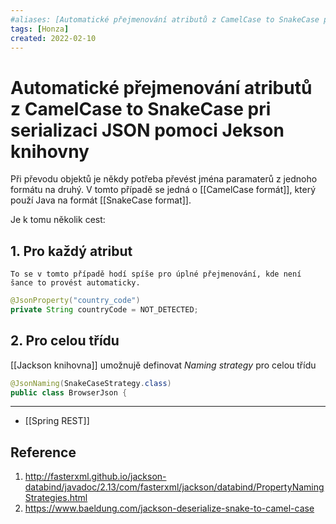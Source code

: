 ```yaml
---
#aliases: [Automatické přejmenování atributů z CamelCase to SnakeCase pri serializaci JSON pomoci Jekson knihovny]
tags: [Honza]
created: 2022-02-10
---
```


# Automatické přejmenování atributů z CamelCase to SnakeCase pri serializaci JSON pomoci Jekson knihovny
Při převodu objektů je někdy potřeba převést jména paramaterů z jednoho formátu na druhý.
V tomto případě se jedná o [[CamelCase formát]], který použí Java na formát [[SnakeCase format]].

Je k tomu několik cest:

## 1. Pro každý atribut
```ad-tip
To se v tomto případě hodí spíše pro úplné přejmenování, kde není šance to provést automaticky.
```

```java
@JsonProperty("country_code")  
private String countryCode = NOT_DETECTED;
```

## 2. Pro celou třídu
[[Jackson knihovna]] umožnujě definovat *Naming strategy* pro celou třídu

```java
@JsonNaming(SnakeCaseStrategy.class)  
public class BrowserJson {
```

---
- [[Spring REST]]

## Reference
1. http://fasterxml.github.io/jackson-databind/javadoc/2.13/com/fasterxml/jackson/databind/PropertyNamingStrategies.html
2. https://www.baeldung.com/jackson-deserialize-snake-to-camel-case